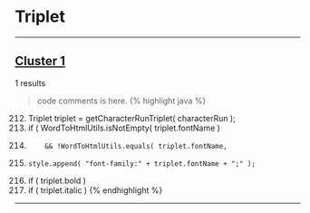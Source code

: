 # Triplet

***

## [Cluster 1](./1)
1 results
> code comments is here.
{% highlight java %}
212. Triplet triplet = getCharacterRunTriplet( characterRun );
214. if ( WordToHtmlUtils.isNotEmpty( triplet.fontName )
215.         && !WordToHtmlUtils.equals( triplet.fontName,
218.     style.append( "font-family:" + triplet.fontName + ";" );
224. if ( triplet.bold )
228. if ( triplet.italic )
{% endhighlight %}

***

